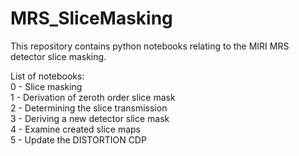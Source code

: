 # MRS_SliceMasking
This repository contains python notebooks relating to the MIRI MRS detector slice masking.  
  
List of notebooks:  
0 - Slice masking  
1 - Derivation of zeroth order slice mask  
2 - Determining the slice transmission  
3 - Deriving a new detector slice mask  
4 - Examine created slice maps  
5 - Update the DISTORTION CDP  
